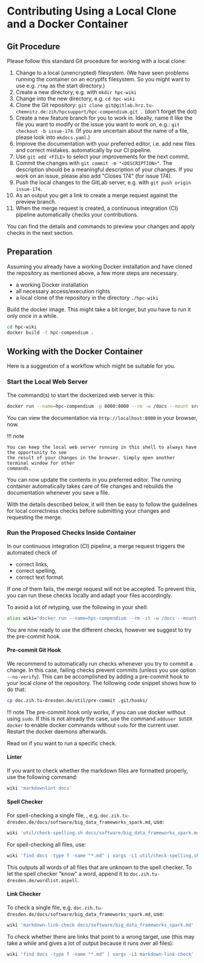 # Contributing Using a Local Clone and a Docker Container

## Git Procedure

Please follow this standard Git procedure for working with a local clone:

1. Change to a local (unencrypted) filesystem. (We have seen problems running the container on an
ecryptfs filesystem. So you might want to use e.g. `/tmp` as the start directory.)
1. Create a new directory, e.g. with `mkdir hpc-wiki`
1. Change into the new directory, e.g. `cd hpc-wiki`
1. Clone the Git repository:
`git clone git@gitlab.hrz.tu-chemnitz.de:zih/hpcsupport/hpc-compendium.git .` (don't forget the
dot)
1. Create a new feature branch for you to work in. Ideally, name it like the file you want to
modify or the issue you want to work on, e.g.: `git checkout -b issue-174`. (If you are uncertain
about the name of a file, please look into `mkdocs.yaml`.)
1. Improve the documentation with your preferred editor, i.e. add new files and correct mistakes.
automatically by our CI pipeline.
1. Use `git add <FILE>` to select your improvements for the next commit.
1. Commit the changes with `git commit -m "<DESCRIPTION>"`. The description should be a meaningful
description of your changes. If you work on an issue, please also add "Closes 174" (for issue 174).
1. Push the local changes to the GitLab server, e.g. with `git push origin issue-174`.
1. As an output you get a link to create a merge request against the preview branch.
1. When the merge request is created, a continuous integration (CI) pipeline automatically checks
your contributions.

You can find the details and commands to preview your changes and apply checks in the next section.

## Preparation

Assuming you already have a working Docker installation and have cloned the repository as mentioned
above, a few more steps are necessary.

* a working Docker installation
* all necessary access/execution rights
* a local clone of the repository in the directory `./hpc-wiki`

Build the docker image. This might take a bit longer, but you have to
run it only once in a while.

```bash
cd hpc-wiki
docker build -t hpc-compendium .
```

## Working with the Docker Container

Here is a suggestion of a workflow which might be suitable for you.

### Start the Local Web Server

The command(s) to start the dockerized web server is this:

```bash
docker run --name=hpc-compendium -p 8000:8000 --rm -w /docs --mount src="$(pwd)"/doc.zih.tu-dresden.de,target=/docs,type=bind hpc-compendium bash -c "mkdocs build && mkdocs serve -a 0.0.0.0:8000"
```

You can view the documentation via `http://localhost:8000` in your browser, now.

!!! note

    You can keep the local web server running in this shell to always have the opportunity to see
    the result of your changes in the browser. Simply open another terminal window for other
    commands.

You can now update the contents in you preferred editor. The running container automatically takes
care of file changes and rebuilds the documentation whenever you save a file.

With the details described below, it will then be easy to follow the guidelines for local
correctness checks before submitting your changes and requesting the merge.

### Run the Proposed Checks Inside Container

In our continuous integration (CI) pipeline, a merge request triggers the automated check of

* correct links,
* correct spelling,
* correct text format.

If one of them fails, the merge request will not be accepted. To prevent this, you can run these
checks locally and adapt your files accordingly.

To avoid a lot of retyping, use the following in your shell:

```bash
alias wiki="docker run --name=hpc-compendium --rm -it -w /docs --mount src=$PWD/doc.zih.tu-dresden.de,target=/docs,type=bind hpc-compendium bash -c"
```

You are now ready to use the different checks, however we suggest to try the pre-commit hook.

#### Pre-commit Git Hook

We recommend to automatically run checks whenever you try to commit a change. In this case, failing
checks prevent commits (unless you use option `--no-verify`). This can be accomplished by adding a
pre-commit hook to your local clone of the repository. The following code snippet shows how to do
that:

```bash
cp doc.zih.tu-dresden.de/util/pre-commit .git/hooks/
```

!!! note
    The pre-commit hook only works, if you can use docker without using `sudo`. If this is not
    already the case, use the command `adduser $USER docker` to enable docker commands without
    `sudo` for the current user. Restart the docker daemons afterwards.

Read on if you want to run a specific check.

#### Linter

If you want to check whether the markdown files are formatted properly, use the following command:

```bash
wiki 'markdownlint docs'
```

#### Spell Checker

For spell-checking a single file, , e.g.
`doc.zih.tu-dresden.de/docs/software/big_data_frameworks_spark.md`, use:

```bash
wiki 'util/check-spelling.sh docs/software/big_data_frameworks_spark.md'
```

For spell-checking all files, use:

```bash
wiki 'find docs -type f -name "*.md" | xargs -L1 util/check-spelling.sh'
```

This outputs all words of all files that are unknown to the spell checker.
To let the spell checker "know" a word, append it to
`doc.zih.tu-dresden.de/wordlist.aspell`.

#### Link Checker

To check a single file, e.g.
`doc.zih.tu-dresden.de/docs/software/big_data_frameworks_spark.md`, use:

```bash
wiki 'markdown-link-check docs/software/big_data_frameworks_spark.md'
```

To check whether there are links that point to a wrong target, use
(this may take a while and gives a lot of output because it runs over all files):

```bash
wiki 'find docs -type f -name "*.md" | xargs -L1 markdown-link-check'
```
